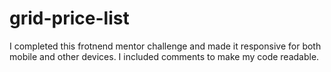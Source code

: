 # grid-price-list
I completed this frotnend mentor challenge and made it responsive for both mobile and other devices.
I included comments to make my code readable.
